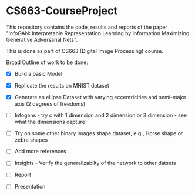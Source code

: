 # CS663-CourseProject

This repository contains the code, results and reports of the paper "InfoGAN: Interpretable Representation Learning by Information Maximizing Generative Adversarial Nets". 

This is done as part of CS663 (Digital Image Processing) course. 

Broad Outline of work to be done:

- [x] Build a basic Model
- [x] Replicate the results on MNIST dataset
- [x] Generate an ellipse Dataset with varying eccentricities and semi-major axis (2 degrees of freedoms)
- [ ] Infogans - try c with 1 dimension and 2 dimension or 3 dimension - see what the dimensions capture
- [ ] Try on some other binary images shape dataset, e.g., Horse shape or zebra shapes


- [ ] Add more references 
- [ ] Insights - Verify the generalizabilty of the network to other datsets
- [ ] Report
- [ ] Presentation
